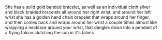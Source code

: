 She has a solid gold banded bracelet, as well as an individual cloth silver and black braided bracelets all around her right wrist, and around her left wrist she has a golden hand chain bracelet that wraps around her finger, and then comes back and wraps around her wrist a couple times almost like wrapping a necklace around your wrist, that dangles down into a pendant of a flying falcon clutching the sun in it's talons